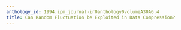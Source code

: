 ```yaml
---
anthology_id: 1994.ipm_journal-ir0anthology0volumeA30A6.4
title: Can Random Fluctuation be Exploited in Data Compression?
---
```

